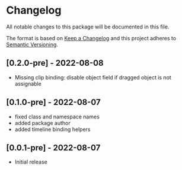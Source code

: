 # Changelog
All notable changes to this package will be documented in this file.

The format is based on [Keep a Changelog](http://keepachangelog.com/en/1.0.0/)
and this project adheres to [Semantic Versioning](http://semver.org/spec/v2.0.0.html).

## [0.2.0-pre] - 2022-08-08
- Missing clip binding: disable object field if dragged object is not assignable

## [0.1.0-pre] - 2022-08-07
- fixed class and namespace names
- added package author
- added timeline binding helpers

## [0.0.1-pre] - 2022-08-07
- Initial release